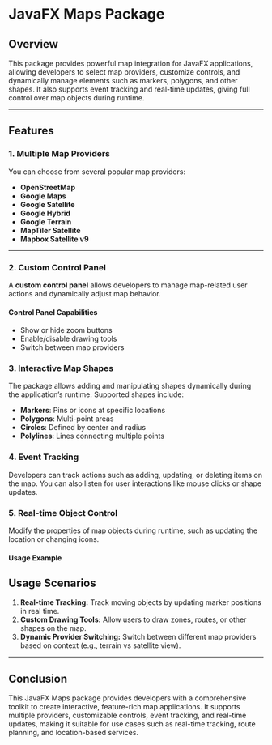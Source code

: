 # JavaFX Maps Package  

## Overview  
This package provides powerful map integration for JavaFX applications, allowing developers to select map providers, customize controls, and dynamically manage elements such as markers, polygons, and other shapes. It also supports event tracking and real-time updates, giving full control over map objects during runtime.

---

## Features  

### 1. Multiple Map Providers  
You can choose from several popular map providers:  
- **OpenStreetMap**  
- **Google Maps**  
- **Google Satellite**  
- **Google Hybrid**  
- **Google Terrain**  
- **MapTiler Satellite**  
- **Mapbox Satellite v9**  



---

### 2. Custom Control Panel  
A **custom control panel** allows developers to manage map-related user actions and dynamically adjust map behavior.

#### Control Panel Capabilities  
- Show or hide zoom buttons  
- Enable/disable drawing tools  
- Switch between map providers  

### 3. Interactive Map Shapes  
The package allows adding and manipulating shapes dynamically during the application’s runtime. Supported shapes include:  
- **Markers**: Pins or icons at specific locations  
- **Polygons**: Multi-point areas  
- **Circles**: Defined by center and radius  
- **Polylines**: Lines connecting multiple points  

### 4. Event Tracking  
Developers can track actions such as adding, updating, or deleting items on the map. You can also listen for user interactions like mouse clicks or shape updates.

### 5. Real-time Object Control  
Modify the properties of map objects during runtime, such as updating the location or changing icons.

#### Usage Example  


## Usage Scenarios  
1. **Real-time Tracking:** Track moving objects by updating marker positions in real time.  
2. **Custom Drawing Tools:** Allow users to draw zones, routes, or other shapes on the map.  
3. **Dynamic Provider Switching:** Switch between different map providers based on context (e.g., terrain vs satellite view).

---




## Conclusion  
This JavaFX Maps package provides developers with a comprehensive toolkit to create interactive, feature-rich map applications. It supports multiple providers, customizable controls, event tracking, and real-time updates, making it suitable for use cases such as real-time tracking, route planning, and location-based services.
